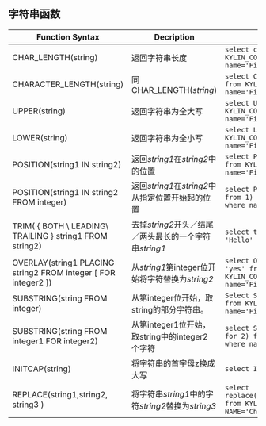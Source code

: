 ## 字符串函数

| Function Syntax                          | Decription                             | Example                                  | Return            |
| ---------------------------------------- | -------------------------------------- | ---------------------------------------- | ----------------- |
| CHAR_LENGTH(string)                      | 返回字符串长度                                | ```select char_length(name) from KYLIN_COUNTRY where name='Fiji'``` | ```4```           |
| CHARACTER_LENGTH(string)                 | 同CHAR_LENGTH(*string*)                 | ```select CHARACTER_LENGTH(name) from KYLIN_COUNTRY where name='Fiji'``` | ```4```           |
| UPPER(string)                            | 返回字符串为全大写                              | ```select UPPER(name) from KYLIN_COUNTRY where name='Fiji'``` | ```FIJI```        |
| LOWER(string)                            | 返回字符串为全小写                              | ```select LOWER(name) from KYLIN_COUNTRY where name='Fiji'``` | ```fiji```        |
| POSITION(string1 IN string2)             | 返回*string1*在*string2*中的位置              | ```select POSITION('ji' in name)  from KYLIN_COUNTRY where name='Fiji'``` | ```3```           |
| POSITION(string1 IN string2 FROM integer) | 返回*string1*在*string2*中从指定位置开始起的位置      | ```select POSITION('ji' in name from 1)  from KYLIN_COUNTRY where name='Fiji'``` | ```3```           |
| TRIM( { BOTH \ LEADING\  TRAILING } string1 FROM string2) | 去掉*string2*开头／结尾／两头最长的一个字符串*string1*   | `select trim( BOTH 'H' from 'Hello' )`   | ` ello`           |
| OVERLAY(string1 PLACING string2 FROM integer [ FOR integer2 ]) | 从*string1*第integer位开始将字符替换为*string2*   | ```select OVERLAY (name PLACING 'yes' from 2 for 2) from KYLIN_COUNTRY where name='Fiji'``` | ```Fyesi```       |
| SUBSTRING(string FROM integer)           | 从第integer位开始，取string的部分字符串。            | ```Select SUBSTRING(name from 3) from KYLIN_COUNTRY where name='Fiji'``` | ```ji```          |
| SUBSTRING(string FROM integer1 FOR integer2) | 从第integer1位开始，取string中的integer2 个字符    | ```select SUBSTRING(name from 3 for 2) from KYLIN_COUNTRY where name='Fiji'``` | ``` ji```         |
| INITCAP(string)                          | 将字符串的首字母z换成大写                          | ```select INITCAP('hello world')```      | ```Hello World``` |
| REPLACE(string1,string2, string3 )       | 将字符串*string1*中的字符*string2*替换为*string3* | `select replace(NAME,'China','Hello') from KYLIN_COUNTRY where NAME='China'` | `Hello`           |

###  